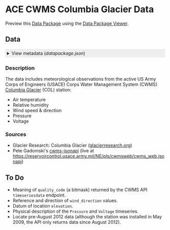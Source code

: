 
ACE CWMS Columbia Glacier Data
==============================

Preview this [Data Package](http://specs.frictionlessdata.io/data-packages/) using the [Data Package Viewer](http://data.okfn.org/tools/view?url=https://github.com/columbia-glacier/usace-cwms-col).

Data
----

<details style="background-color: #eee;padding: 5px;"><summary>View metadata (<i>datapackage.json</i>)</summary>

-   **name**: usace-cwms-col
-   **title**: USACE CWMS Columbia Glacier Data
-   **description**: Meteorological observations from the US Army Corps of Engineers Corps Water Management System station at Columbia Glacier.
-   **version**: 0.1.0
-   **sources**:
    -   \[1\]
        -   **title**: Glacier Research: Columbia Glacier
        -   **path**: <http://glacierresearch.org/locations/columbia/>
    -   \[2\]
        -   **title**: Pete Gadomski's CWMS JSON API (cwms-jsonapi)
        -   **path**: <https://github.com/gadomski/cwms-jsonapi>
    -   \[3\]
        -   **title**: CWMS JSON API Endpoints
        -   **path**: <https://reservoircontrol.usace.army.mil/NE/pls/cwmsweb/cwms_web.jsonapi>
-   **contributors**:
    -   \[1\]
        -   **title**: Ethan Welty
        -   **email**: <ethan.welty@gmail.com>
        -   **role**: author
    -   \[2\]
        -   **title**: David Finnegan
        -   **role**: Coordinated the installation and maintenance of the station
    -   \[3\]
        -   **title**: Adam LeWinter
        -   **role**: Assisted station deployment
    -   \[4\]
        -   **title**: Pete Gadomski
        -   **role**: Wrote the API distributing the data from the station
-   **resources**:
    -   \[1\]
        -   **name**: stations
        -   **path**: data/stations.csv
        -   **title**: Station metadata
        -   **schema**:
            -   **fields**:
                -   \[1\]
                    -   **name**: id
                    -   **type**: string
                -   \[2\]
                    -   **name**: name
                    -   **type**: string
                -   \[3\]
                    -   **name**: longitude
                    -   **type**: number
                    -   **description**: Longitude (WGS84, EPSG:4326)
                    -   **unit**: °
                -   \[4\]
                    -   **name**: latitude
                    -   **type**: number
                    -   **description**: Latitude (WGS84, EPSG:4326)
                    -   **unit**: °
                -   \[5\]
                    -   **name**: elevation
                    -   **type**: number
                    -   **description**: Elevation (unknown datum)
                    -   **unit**: m
    -   \[2\]
        -   **name**: data
        -   **path**: data/data.csv
        -   **title**: Station data
        -   **schema**:
            -   **foreignKeys**:
                -   **fields**: station\_id
                -   **reference**:
                    -   **resource**: stations
                    -   **fields**: id
            -   **fields**:
                -   \[1\]
                    -   **name**: t
                    -   **type**: datetime
                    -   **format**: %Y-%m-%dT%H:%M:%SZ
                -   \[2\]
                    -   **name**: air\_temperature\_1
                    -   **type**: number
                    -   **unit**: °C
                -   \[3\]
                    -   **name**: air\_temperature\_2
                    -   **type**: number
                    -   **unit**: °C
                -   \[4\]
                    -   **name**: relative\_humidity
                    -   **type**: number
                    -   **unit**: %
                -   \[5\]
                    -   **name**: wind\_speed\_1
                    -   **type**: number
                    -   **unit**: m s-1
                -   \[6\]
                    -   **name**: wind\_speed\_2
                    -   **type**: number
                    -   **unit**: m s-1
                -   \[7\]
                    -   **name**: wind\_direction\_1
                    -   **type**: number
                    -   **description**: Wind direction (reference and direction unknown)
                    -   **unit**: rad
                -   \[8\]
                    -   **name**: wind\_direction\_2
                    -   **type**: number
                    -   **description**: Wind direction (reference and direction unknown)
                    -   **unit**: rad
                -   \[9\]
                    -   **name**: air\_pressure
                    -   **type**: number
                    -   **unit**: Pa
                -   \[10\]
                    -   **name**: voltage
                    -   **type**: number
                    -   **unit**: V </details>

### Description

The data includes meteorological observations from the active US Army Corps of Engineers (USACE) Corps Water Management System (CWMS) [Columbia Glacier](http://glacierresearch.com/locations/columbia/) (COL) station:

-   Air temperature
-   Relative humidity
-   Wind speed & direction
-   Pressure
-   Voltage

### Sources

-   Glacier Research: Columbia Glacier ([glacierresearch.org](http://glacierresearch.org/))
-   Pete Gadomski's [cwms-jsonapi](https://github.com/gadomski/cwms-jsonapi) (live at <https://reservoircontrol.usace.army.mil/NE/pls/cwmsweb/cwms_web.jsonapi>)

To Do
-----

-   Meaning of `quality_code` (a bitmask) returned by the CWMS API `timeseriesdata` endpoint.
-   Reference and direction of `wind_direction` values.
-   Datum of location `elevation`.
-   Physical description of the `Pressure` and `Voltage` timeseries.
-   Locate pre-August 2012 data (although the station was installed in May 2009, the API only returns data since August 2012).
